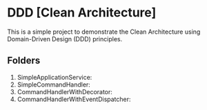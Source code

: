 # DDD [Clean Architecture]
This is a simple project to demonstrate the Clean Architecture using Domain-Driven Design (DDD) principles.


## Folders

1. SimpleApplicationService: 
2. SimpleCommandHandler:
3. CommandHandlerWithDecorator:
4. CommandHandlerWithEventDispatcher:
